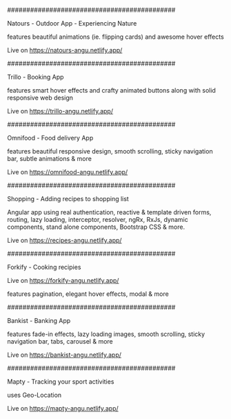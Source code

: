 ############################################

Natours - Outdoor App - Experiencing Nature

features beautiful animations (ie. flipping cards) and awesome hover effects

Live on https://natours-angu.netlify.app/

############################################

Trillo - Booking App

features smart hover effects and crafty animated buttons along with solid responsive web design

Live on https://trillo-angu.netlify.app/

############################################

Omnifood - Food delivery App

features beautiful responsive design, smooth scrolling, sticky navigation bar, subtle animations & more

Live on https://omnifood-angu.netlify.app/

############################################

Shopping - Adding recipes to shopping list

Angular app using real authentication, reactive & template driven forms, routing, lazy loading,
interceptor, resolver, ngRx, RxJs, dynamic components, stand alone components, Bootstrap CSS & more.

Live on https://recipes-angu.netlify.app/

############################################

Forkify - Cooking recipies

Live on https://forkify-angu.netlify.app/

features pagination, elegant hover effects, modal & more

############################################

Bankist - Banking App

features fade-in effects, lazy loading images, smooth scrolling, sticky navigation bar, tabs, carousel & more

Live on https://bankist-angu.netlify.app/

############################################

Mapty - Tracking your sport activities

uses Geo-Location

Live on https://mapty-angu.netlify.app/
